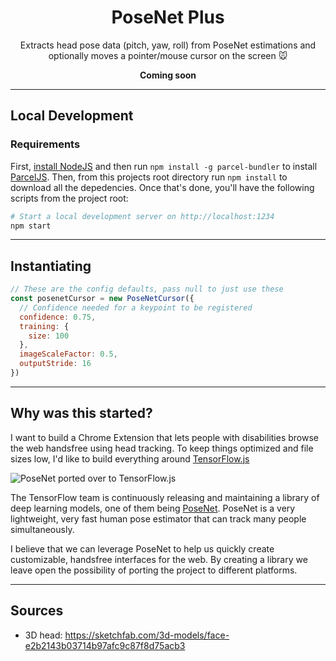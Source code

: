 <div align="center">
  <h1>PoseNet Plus</h1>
  <p>Extracts head pose data (pitch, yaw, roll) from PoseNet estimations and optionally moves a pointer/mouse cursor on the screen 🐭</p>
  <p><strong>Coming soon</strong></p>
</div>

---

## Local Development

### Requirements
First, [install NodeJS](https://nodejs.org/en/download/) and then run `npm install -g parcel-bundler` to install [ParcelJS](https://parceljs.org). Then, from this projects root directory run `npm install` to download all the depedencies. Once that's done, you'll have the following scripts from the project root:

```bash
# Start a local development server on http://localhost:1234
npm start
```

---

## Instantiating

```js
// These are the config defaults, pass null to just use these
const posenetCursor = new PoseNetCursor({
  // Confidence needed for a keypoint to be registered
  confidence: 0.75,
  training: {
    size: 100
  },
  imageScaleFactor: 0.5,
  outputStride: 16
})
```

---

## Why was this started?

I want to build a Chrome Extension that lets people with disabilities browse the web handsfree using head tracking. To keep things optimized and file sizes low, I'd like to build everything around [TensorFlow.js](https://www.tensorflow.org/js)

![PoseNet ported over to TensorFlow.js](https://github.com/tensorflow/tfjs-models/raw/master/posenet/demos/camera.gif)

The TensorFlow team is continuously releasing and maintaining a library of deep learning models, one of them being [PoseNet](https://www.npmjs.com/package/@tensorflow-models/posenet). PoseNet is a very lightweight, very fast human pose estimator that can track many people simultaneously.

I believe that we can leverage PoseNet to help us quickly create customizable, handsfree interfaces for the web. By creating a library we leave open the possibility of porting the project to different platforms.

---

## Sources

- 3D head: https://sketchfab.com/3d-models/face-e2b2143b03714b97afc9c87f8d75acb3